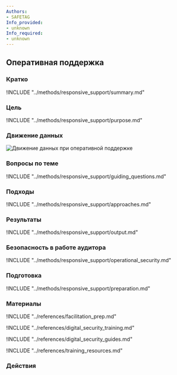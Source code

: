 ```yaml
---
Authors:
- SAFETAG
Info_provided:
- unknown
Info_required:
- unknown
---
```


## Оперативная поддержка

### Кратко
!INCLUDE "../methods/responsive_support/summary.md"

### Цель
!INCLUDE "../methods/responsive_support/purpose.md"

### Движение данных
![Движение данных при оперативной поддержке](images/info_flows/responsive_support.svg)

### Вопросы по теме
!INCLUDE "../methods/responsive_support/guiding_questions.md"

### Подходы
!INCLUDE "../methods/responsive_support/approaches.md"

### Результаты
!INCLUDE "../methods/responsive_support/output.md"

### Безопасность в работе аудитора
!INCLUDE "../methods/responsive_support/operational_security.md"

### Подготовка
!INCLUDE "../methods/responsive_support/preparation.md"




### Материалы
<div class="greybox">

!INCLUDE "../references/facilitation_prep.md"

!INCLUDE "../references/digital_security_training.md"

!INCLUDE "../references/digital_security_guides.md"

!INCLUDE "../references/training_resources.md"

</div>

### Действия